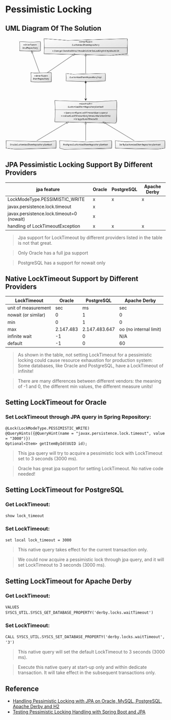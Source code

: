 # Pessimistic Locking

## UML Diagram Of The Solution

![UML Diagram](./docs/psm-locking-uml.jpg)

## JPA Pessimistic Locking Support By Different Providers

| jpa feature                               | Oracle | PostgreSQL | Apache Derby |
|-------------------------------------------|--------|------------|--------------|
| LockModeType.PESSIMISTIC_WRITE            | x      | x          | x            |
| javax.persistence.lock.timeout            | x      |            |              |
| javax.persistence.lock.timeout=0 (nowait) | x      |            |              |
| handling of LockTimeoutException          | x      | x          | x            |

> Jpa support for LockTimeout by different providers listed in the table is not that great.

> Only Oracle has a full jpa support

> PostgreSQL has a support for nowait only

## Native LockTimeout Support by Different Providers

| LockTimeout         | Oracle    | PostgreSQL    | Apache Derby           |
|---------------------|-----------|---------------|------------------------|
| unit of measurement | sec       | ms            | sec                    |
| nowait (or similar) | 0         | 1             | 0                      |
| min                 | 0         | 1             | 0                      |
| max                 | 2.147.483 | 2.147.483.647 | oo (no internal limit) |
| infinite wait       | -1        | 0             | N/A                    |
| default             | -1        | 0             | 60                     |

> As shown in the table, not setting LockTimeout for a pessimistic locking could cause resource exhaustion for
> production system: Some databases, like Oracle and PostgreSQL, have a LockTimeout of infinite!

> There are many differences between different vendors: the meaning of -1 and 0, the different min
> values, the different measure units!

## Setting LockTimeout for Oracle

### Set LockTimeout through JPA query in Spring Repository:

```
@Lock(LockModeType.PESSIMISTIC_WRITE)
@QueryHints({@QueryHint(name = "javax.persistence.lock.timeout", value = "3000")})
Optional<Item> getItemById(UUID id);
```

> This jpa query will try to acquire a pessimistic lock with LockTimeout set to 3 seconds (3000 ms).

> Oracle has great jpa support for setting LockTimeout. No native code needed!

## Setting LockTimeout for PostgreSQL

### Get LockTimeout:

```show lock_timeout```

### Set LockTimeout:

```set local lock_timeout = 3000```

> This native query takes effect for the current transaction only.

> We could now acquire a pessimistic lock through jpa query, and it will set LockTimeout to 3 seconds (3000 ms).

## Setting LockTimeout for Apache Derby

### Get LockTimeout:

```VALUES SYSCS_UTIL.SYSCS_GET_DATABASE_PROPERTY('derby.locks.waitTimeout')```

### Set LockTimeout:

```CALL SYSCS_UTIL.SYSCS_SET_DATABASE_PROPERTY('derby.locks.waitTimeout',  '3')```

> This native query will set the default LockTimeout to 3 seconds (3000 ms).

> Execute this native query at start-up only and within dedicate transaction. It will take effect in the subsequent
> transactions only.

## Reference

- [Handling Pessimistic Locking with JPA on Oracle, MySQL, PostgreSQL, Apache Derby and H2](https://blog.mimacom.com/handling-pessimistic-locking-jpa-oracle-mysql-postgresql-derbi-h2/)
- [Testing Pessimistic Locking Handling with Spring Boot and JPA](https://blog.mimacom.com/testing-pessimistic-locking-handling-spring-boot-jpa/)